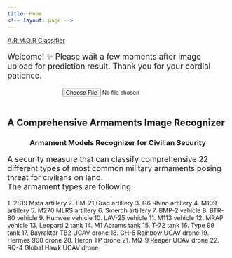 ```yaml
---
title: Home
<!-- layout: page -->
---
```

<link rel="stylesheet" href="/A.R.M.O.R-Armament-Models-Recognizer/docs/css/style.css">

<!-- ARMOR classifier API section -->
<script>
    async function loaded(reader) {   
    const response = await fetch("https://tanvir-ishraq-armor-armament-models-recognizer.hf.space/run/predict", {
        method: "POST", headers: { "Content-Type": "application/json" },
        body: JSON.stringify({data: [reader.result]})});
    const json = await response.json();
    const label = json['data'][0]['label'];
    results.innerHTML = `<br/> <img src = "${reader.result}" width="500"> <p><b>Result: ${label}</b></p>`; //results
    }

    function read() {
        const reader = new FileReader();
        reader.addEventListener('load', () => loaded(reader))
        reader.readAsDataURL(photo.files[0]);
    }
    photo.addEventListener('input', read);
</script>

<a id="forkme_banner" href="#">A.R.M.O.R Classifier</a>
<p style="font-size:18px;">  Welcome! ✨ Please wait a few moments after image upload for prediction result. Thank you for your cordial patience.</p>

<div style="display: flex; justify-content: center">
    <input id="photo" type="file">
</div>
<div id="results" style="text-align: center"></div>
<br>

<!-- Description section -->
<h2> A Comprehensive Armaments Image Recognizer </h2>
<h3 style="text-align: center"> Armament Models Recognizer for Civilian Security </h3>
<p style="font-size:17.5px;"> A security measure that can classify comprehensive 22 different types of most common military armaments posing threat for civilians on land. <br> 
The armament types are following: </p>
1.  2S19 Msta artillery
2.  BM-21 Grad artillery
3.  G6 Rhino artillery
4.  M109 artillery
5.  M270 MLRS artillery
6.  Smerch artillery
7.  BMP-2 vehicle
8.  BTR-80 vehicle
9.  Humvee vehicle
10. LAV-25 vehicle
11. M113 vehicle
12. MRAP vehicle
13. Leopard 2 tank
14. M1 Abrams tank
15. T-72 tank
16. Type 99 tank
17. Bayraktar TB2 UCAV drone
18. CH-5 Rainbow UCAV drone
19. Hermes 900 drone
20. Heron TP drone
21. MQ-9 Reaper UCAV drone
22. RQ-4 Global Hawk UCAV drone

